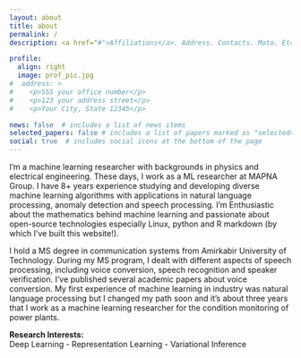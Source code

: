 ```yaml
---
layout: about
title: about
permalink: /
description: <a href="#">Affiliations</a>. Address. Contacts. Moto. Etc.

profile:
  align: right
  image: prof_pic.jpg
#  address: >
#    <p>555 your office number</p>
#    <p>123 your address street</p>
#    <p>Your City, State 12345</p>

news: false  # includes a list of news items
selected_papers: false # includes a list of papers marked as "selected={true}"
social: true  # includes social icons at the bottom of the page
---
```



I’m a machine learning researcher with backgrounds in physics and electrical engineering. These days, I work as a ML researcher at MAPNA Group. I have 8+ years experience studying and developing diverse machine learning algorithms with applications in natural language processing, anomaly detection and speech processing. I’m Enthusiastic about the mathematics behind machine learning and passionate about open-source technologies especially Linux, python and R markdown (by which I’ve built this website!).

I hold a MS degree in communication systems from Amirkabir University of Technology. During my MS program, I dealt with different aspects of speech processing, including voice conversion, speech recognition and speaker verification. I’ve published several academic papers about voice conversion. My first experience of machine learning in industry was natural language processing but I changed my path soon and it’s about three years that I work as a machine learning researcher for the condition monitoring of power plants.

**Research Interests:**\
Deep Learning - Representation Learning - Variational Inference
